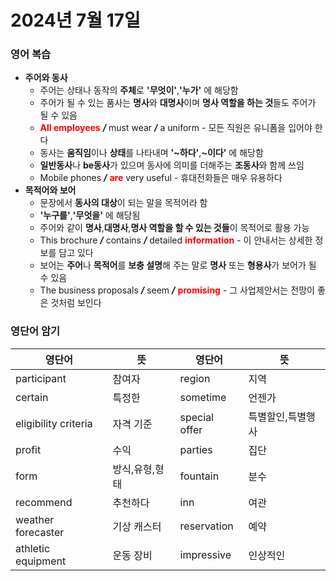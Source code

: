# 2024년 7월 17일

### 영어 복습
+ **주어와 동사**
    + 주어는 상태나 동작의 **주체**로 **'무엇이'**,**'누가'** 에 해당함
    + 주어가 될 수 있는 품사는 **명사**와 **대명사**이며 **명사 역할을 하는 것**들도 주어가 될 수 있음
    + <b><span style="color:red">All employees</span></b> ***/*** must wear ***/*** a uniform - 모든 직원은 유니폼을 입어야 한다
    + 동사는 **움직임**이나 **상태**를 나타내며 **'~하다'**,**~이다'** 에 해당함
    + **일반동사**나 **be동사**가 있으며 동사에 의미를 더해주는 **조동사**와 함께 쓰임
    + Mobile phones ***/*** <b><span style="color:red">are</b></span> very useful - 휴대전화들은 매우 유용하다
+ **목적어와 보어**
    + 문장에서 **동사의 대상**이 되는 말을 목적어라 함
    + **'누구를'**,**'무엇을'** 에 해당됨
    + 주어와 같이 **명사**,**대명사**,**명사 역할을 할 수 있는 것들**이 목적어로 활용 가능
    + This brochure ***/*** contains ***/*** detailed <span style="color:red"><b>information</b></span> - 이 안내서는 상세한 정보를 담고 있다
    + 보어는 **주어**나 **목적어**를 **보충 설명**해 주는 말로 **명사** 또는 **형용사**가 보어가 될 수 있음
    + The business proposals ***/*** seem ***/*** <span style="color:red"><b>promising</b></span> - 그 사업제안서는 전망이 좋은 것처럼 보인다
### 영단어 암기
|영단어|뜻|영단어|뜻
|---|---|---|---|
|participant|참여자|region|지역|
|certain|특정한|sometime|언젠가|
|eligibility criteria|자격 기준|special offer|특별할인,특별행사|
|profit|수익|parties|집단|
|form|방식,유형,형태|fountain|분수|
|recommend|추천하다|inn|여관|
|weather forecaster|기상 캐스터|reservation|예약|
|athletic equipment|운동 장비|impressive|인상적인|
